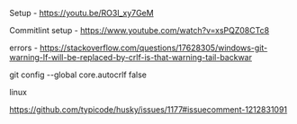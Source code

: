 Setup - https://youtu.be/RO3l_xy7GeM

Commitlint setup - https://www.youtube.com/watch?v=xsPQZ08CTc8

errors - https://stackoverflow.com/questions/17628305/windows-git-warning-lf-will-be-replaced-by-crlf-is-that-warning-tail-backwar

git config --global core.autocrlf false

linux

https://github.com/typicode/husky/issues/1177#issuecomment-1212831091
